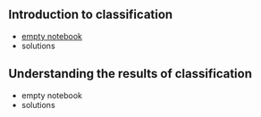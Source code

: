 ## Introduction to classification

- [empty notebook](https://colab.research.google.com/drive/1q1AGntKheYK1Inpy0MkLj4WKrVhVZGey?usp=sharing)
- solutions

## Understanding the results of classification
- empty notebook
- solutions
